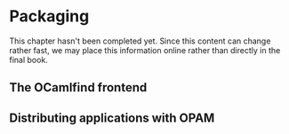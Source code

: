 # Packaging

<note>
<title>Note to reviewers</title>

This chapter hasn't been completed yet.  Since this content can change rather
fast, we may place this information online rather than directly in the final
book.

</note>

## The OCamlfind frontend

## Distributing applications with OPAM

